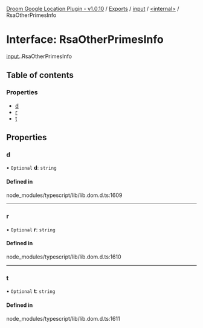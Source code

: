 [Droom Google Location Plugin - v1.0.10](../README.md) / [Exports](../modules.md) / [input](../modules/input.md) / [<internal\>](../modules/input._internal_.md) / RsaOtherPrimesInfo

# Interface: RsaOtherPrimesInfo

[input](../modules/input.md).[<internal>](../modules/input._internal_.md).RsaOtherPrimesInfo

## Table of contents

### Properties

- [d](input._internal_.RsaOtherPrimesInfo.md#d)
- [r](input._internal_.RsaOtherPrimesInfo.md#r)
- [t](input._internal_.RsaOtherPrimesInfo.md#t)

## Properties

### d

• `Optional` **d**: `string`

#### Defined in

node_modules/typescript/lib/lib.dom.d.ts:1609

___

### r

• `Optional` **r**: `string`

#### Defined in

node_modules/typescript/lib/lib.dom.d.ts:1610

___

### t

• `Optional` **t**: `string`

#### Defined in

node_modules/typescript/lib/lib.dom.d.ts:1611

